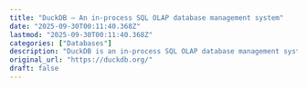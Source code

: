 ```yaml
---
title: "DuckDB – An in-process SQL OLAP database management system"
date: "2025-09-30T00:11:40.368Z"
lastmod: "2025-09-30T00:11:40.368Z"
categories: ["Databases"]
description: "DuckDB is an in-process SQL OLAP database management system. Simple, feature-rich, fast &amp; open source."
original_url: "https://duckdb.org/"
draft: false
---
```

